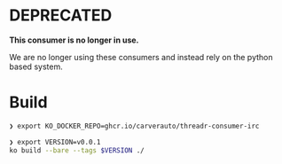 # DEPRECATED

**This consumer is no longer in use.**

We are no longer using these consumers and instead rely on the python based system.

# Build

```bash
❯ export KO_DOCKER_REPO=ghcr.io/carverauto/threadr-consumer-irc

❯ export VERSION=v0.0.1
ko build --bare --tags $VERSION ./
```
